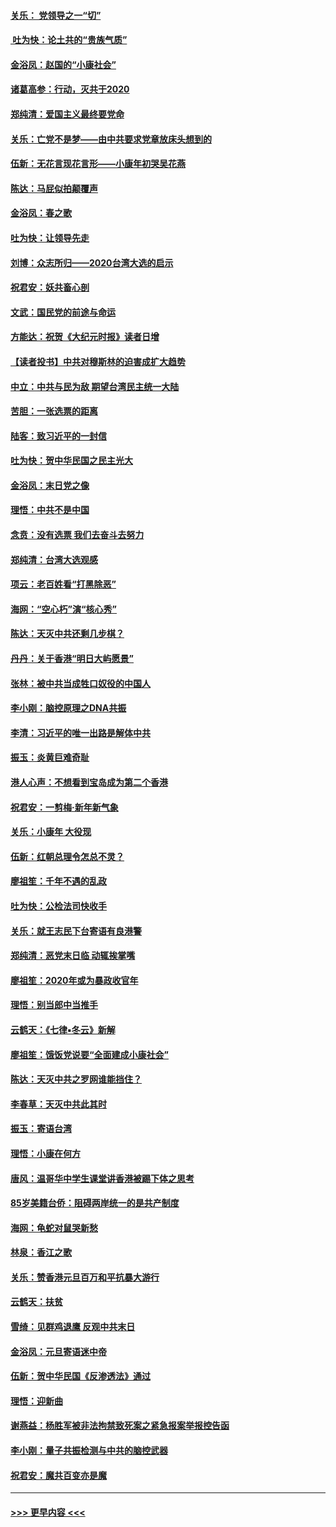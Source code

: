 #### [关乐： 党领导之一“切”](../pages/nsc993/n11804505.md?t=01200655) 
#### [ 吐为快：论土共的“贵族气质”](../pages/nsc993/n11804490.md?t=01200655) 
#### [金浴凤：赵国的“小康社会”](../pages/nsc993/n11804452.md?t=01200655) 
#### [诸葛高参：行动，灭共于2020](../pages/nsc993/n11804120.md?t=01200655) 
#### [郑纯清：爱国主义最终要党命](../pages/nsc993/n11802197.md?t=01200655) 
#### [关乐：亡党不是梦——由中共要求党章放床头想到的](../pages/nsc993/n11802156.md?t=01200655) 
#### [伍新：无花言现花言形——小康年初哭吴花燕](../pages/nsc993/n11800044.md?t=01200655) 
#### [陈达：马屁似拍颠覆声](../pages/nsc993/n11800010.md?t=01200655) 
#### [金浴凤：春之歌](../pages/nsc993/n11797687.md?t=01200655) 
#### [吐为快：让领导先走](../pages/nsc993/n11797512.md?t=01200655) 
#### [刘博：众志所归——2020台湾大选的启示](../pages/nsc993/n11796878.md?t=01200655) 
#### [祝君安：妖共畜心剖](../pages/nsc993/n11794273.md?t=01200655) 
#### [文武：国民党的前途与命运](../pages/nsc993/n11794198.md?t=01200655) 
#### [方能达：祝贺《大纪元时报》读者日增](../pages/nsc993/n11793807.md?t=01200655) 
#### [【读者投书】中共对穆斯林的迫害成扩大趋势](../pages/nsc993/n11791371.md?t=01200655) 
#### [中立：中共与民为敌 期望台湾民主统一大陆](../pages/nsc993/n11790392.md?t=01200655) 
#### [苦胆：一张选票的距离](../pages/nsc993/n11788914.md?t=01200655) 
#### [陆客：致习近平的一封信](../pages/nsc993/n11788867.md?t=01200655) 
#### [吐为快：贺中华民国之民主光大](../pages/nsc993/n11788618.md?t=01200655) 
#### [金浴凤：末日党之像](../pages/nsc993/n11787475.md?t=01200655) 
#### [理悟：中共不是中国](../pages/nsc993/n11787463.md?t=01200655) 
#### [念贲：没有选票  我们去奋斗去努力](../pages/nsc993/n11787398.md?t=01200655) 
#### [郑纯清：台湾大选观感](../pages/nsc993/n11786210.md?t=01200655) 
#### [项云：老百姓看“打黑除恶”](../pages/nsc993/n11785398.md?t=01200655) 
#### [海网：“空心朽”演“核心秀”](../pages/nsc993/n11783874.md?t=01200655) 
#### [陈达：天灭中共还剩几步棋？](../pages/nsc993/n11783719.md?t=01200655) 
#### [丹丹：关于香港“明日大屿愿景”](../pages/nsc993/n11783273.md?t=01200655) 
#### [张林：被中共当成牲口奴役的中国人](../pages/nsc993/n11782397.md?t=01200655) 
#### [李小刚：脑控原理之DNA共振](../pages/nsc993/n11780962.md?t=01200655) 
#### [李清：习近平的唯一出路是解体中共](../pages/nsc993/n11780866.md?t=01200655) 
#### [振玉：炎黄巨难奇耻](../pages/nsc993/n11779632.md?t=01200655) 
#### [港人心声：不想看到宝岛成为第二个香港](../pages/nsc993/n11778817.md?t=01200655) 
#### [祝君安：一剪梅‧新年新气象](../pages/nsc993/n11776340.md?t=01200655) 
#### [关乐：小康年 大役现](../pages/nsc993/n11774213.md?t=01200655) 
#### [伍新：红朝总理令怎总不灵？](../pages/nsc993/n11770813.md?t=01200655) 
#### [廖祖笙：千年不遇的乱政](../pages/nsc993/n11770373.md?t=01200655) 
#### [吐为快：公检法司快收手](../pages/nsc993/n11770359.md?t=01200655) 
#### [关乐：就王志民下台寄语有良港警](../pages/nsc993/n11769903.md?t=01200655) 
#### [郑纯清：恶党末日临 动辄挨掌嘴](../pages/nsc993/n11769356.md?t=01200655) 
#### [廖祖笙：2020年或为暴政收官年](../pages/nsc993/n11768216.md?t=01200655) 
#### [理悟：别当郎中当推手](../pages/nsc993/n11768243.md?t=01200655) 
#### [云鹤天：《七律▪冬云》新解](../pages/nsc993/n11768204.md?t=01200655) 
#### [廖祖笙：饿饭党说要“全面建成小康社会”](../pages/nsc993/n11767482.md?t=01200655) 
#### [陈达：天灭中共之罗网谁能挡住？](../pages/nsc993/n11767465.md?t=01200655) 
#### [李春草：天灭中共此其时](../pages/nsc993/n11767452.md?t=01200655) 
#### [振玉：寄语台湾](../pages/nsc993/n11767432.md?t=01200655) 
#### [理悟：小康在何方](../pages/nsc993/n11767394.md?t=01200655) 
#### [唐风：温哥华中学生课堂讲香港被踢下体之思考](../pages/nsc993/n11766848.md?t=01200655) 
#### [85岁美籍台侨：阻碍两岸统一的是共产制度](../pages/nsc993/n11765043.md?t=01200655) 
#### [海网：龟蛇对鼠哭新愁](../pages/nsc993/n11764895.md?t=01200655) 
#### [林泉：香江之歌](../pages/nsc993/n11764415.md?t=01200655) 
#### [关乐：赞香港元旦百万和平抗暴大游行](../pages/nsc993/n11764382.md?t=01200655) 
#### [云鹤天：扶贫](../pages/nsc993/n11764245.md?t=01200655) 
#### [雪绮：见群鸡退鹰  反观中共末日](../pages/nsc993/n11762112.md?t=01200655) 
#### [金浴凤：元旦寄语迷中帝](../pages/nsc993/n11761788.md?t=01200655) 
#### [伍新：贺中华民国《反渗透法》通过](../pages/nsc993/n11761994.md?t=01200655) 
#### [理悟：迎新曲](../pages/nsc993/n11761152.md?t=01200655) 
#### [谢燕益：杨胜军被非法拘禁致死案之紧急报案举报控告函](../pages/nsc993/n11756134.md?t=01200655) 
#### [李小刚：量子共振检测与中共的脑控武器](../pages/nsc993/n11754518.md?t=01200655) 
#### [祝君安：魔共百变亦是魔](../pages/nsc993/n11754469.md?t=01200655) 

----
#### [ >>> 更早内容 <<< ](../indexes/nsc993-earlier.md)
